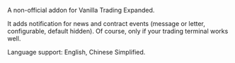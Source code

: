 A non-official addon for Vanilla Trading Expanded.

It adds notification for news and contract events (message or letter, configurable, default hidden). Of course, only if your trading terminal works well.

Language support: English, Chinese Simplified.